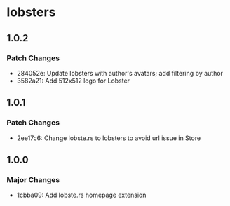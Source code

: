 # lobsters

## 1.0.2
### Patch Changes
- 284052e: Update lobsters with author's avatars; add filtering by author
- 3582a21: Add 512x512 logo for Lobster

## 1.0.1
### Patch Changes
- 2ee17c6: Change lobste.rs to lobsters to avoid url issue in Store

## 1.0.0
### Major Changes
- 1cbba09: Add lobste.rs homepage extension
